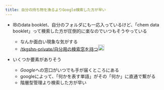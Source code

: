```yaml
---
title: 自分の持ち物を漁るよりGoogle検索した方が早い
---
```


* IBのdata booklet、自分のフォルダにも一応入っているけど、「chem data booklet」って検索した方が圧倒的に楽なのでいつもそうやっている
  
  * なんか面白い現象な気がする
  * [/tkgshn-private/自分用の検索窓を持つ](https://scrapbox.io/tkgshn-private/自分用の検索窓を持つ)<img src='https://scrapbox.io/api/pages/blu3mo-public/tkgshn/icon' alt='tkgshn.icon' height="19.5"/>
* いくつか要素がありそう
  
  * *Google*への窓口がいつでも手が届くところにある
  * googleによって、「何かを表す単語」がその「何か」に直通で繋がる
  * 階層型管理より検索した方が早い
